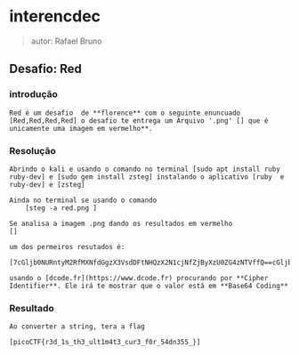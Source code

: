 
# interencdec 

> autor: Rafael Bruno 

## Desafio: Red

### introdução 
    Red é um desafio  de **florence** com o seguinte enuncuado [Red,Red,Red,Red] o desafio te entrega um Arquivo '.png' [] que é unicamente uma imagem em vermelho**. 

### Resolução 
    
    Abrindo o kali e usando o comando no terminal [sudo apt install ruby ruby-dev] e [sudo gem install zsteg] instalando o aplicativo [ruby  e ruby-dev] e [zsteg]

    Ainda no terminal se usando o comando 
        [steg -a red.png ]

    Se analisa a imagem .png dando os resultados em vermelho 
    []

    um dos permeiros resutados é:

    [7cGljb0NURntyM2RfMXNfdGgzX3VsdDFtNHQzX2N1cjNfZjByXzU0ZG4zNTVffQ==cGljb0NURntyM2RfMXNfdGgzX3VsdDFtNHQzX2N1cjNfZjByXzU0ZG4zNTVffQ==cGljb0NURntyM2RfMXNfdGgzX3VsdDFtNHQzX2N1cjNfZjByXzU0ZG4zNTVffQ==cGljb0NURntyM2RfMXNfdGgzX3VsdDFtNHQzX2N1cjNfZjByXzU0ZG4zNTVffQ]

    usando o [dcode.fr](https://www.dcode.fr) procurando por **Cipher Identifier**. Ele irá te mostrar que o valor está em **Base64 Coding**

### Resultado

    Ao converter a string, tera a flag
     
    [picoCTF{r3d_1s_th3_ult1m4t3_cur3_f0r_54dn355_}]



